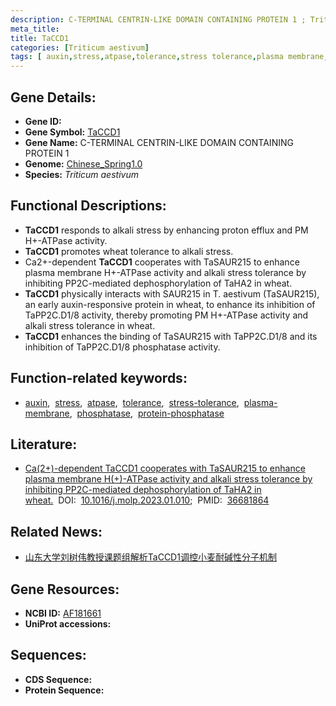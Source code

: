 ```yaml
---
description: C-TERMINAL CENTRIN-LIKE DOMAIN CONTAINING PROTEIN 1 ; Triticum aestivum
meta_title:
title: TaCCD1
categories: [Triticum aestivum]
tags: [ auxin,stress,atpase,tolerance,stress tolerance,plasma membrane,phosphatase,protein phosphatase ]
---
```


## Gene Details:
- **Gene ID:**	[](https://ensembl.gramene.org/Triticum_aestivum/Gene/Summary?g=)
- **Gene Symbol:** <u>TaCCD1</u>
- **Gene Name:** C-TERMINAL CENTRIN-LIKE DOMAIN CONTAINING PROTEIN 1
- **Genome:** [Chinese_Spring1.0](https://ensembl.gramene.org/Triticum_aestivum/Info/Index)
- **Species:** *Triticum aestivum*

## Functional Descriptions:
   - **TaCCD1** responds to alkali stress by enhancing proton efflux and PM H+-ATPase activity.
   - **TaCCD1** promotes wheat tolerance to alkali stress.
   - Ca2+-dependent **TaCCD1** cooperates with TaSAUR215 to enhance plasma membrane H+-ATPase activity and alkali stress tolerance by inhibiting PP2C-mediated dephosphorylation of TaHA2 in wheat.
   - **TaCCD1** physically interacts with SAUR215 in T. aestivum (TaSAUR215), an early auxin-responsive protein in wheat, to enhance its inhibition of TaPP2C.D1/8 activity, thereby promoting PM H+-ATPase activity and alkali stress tolerance in wheat.
   - **TaCCD1** enhances the binding of TaSAUR215 with TaPP2C.D1/8 and its inhibition of TaPP2C.D1/8 phosphatase activity.

## Function-related keywords:
   - [auxin](/tags/auxin/),&nbsp;&nbsp;[stress](/tags/stress/),&nbsp;&nbsp;[atpase](/tags/atpase/),&nbsp;&nbsp;[tolerance](/tags/tolerance/),&nbsp;&nbsp;[stress-tolerance](/tags/stress-tolerance/),&nbsp;&nbsp;[plasma-membrane](/tags/plasma-membrane/),&nbsp;&nbsp;[phosphatase](/tags/phosphatase/),&nbsp;&nbsp;[protein-phosphatase](/tags/protein-phosphatase/)

## Literature:
   - [Ca(2+)-dependent TaCCD1 cooperates with TaSAUR215 to enhance plasma membrane H(+)-ATPase activity and alkali stress tolerance by inhibiting PP2C-mediated dephosphorylation of TaHA2 in wheat.]( https://www.sciencedirect.com/science/article/pii/S1674205223000102?via%3Dihub)&nbsp;&nbsp;DOI:&nbsp;&nbsp;[10.1016/j.molp.2023.01.010](https://www.sciencedirect.com/science/article/pii/S1674205223000102?via%3Dihub);&nbsp;&nbsp;PMID:&nbsp;&nbsp;[36681864](https://pubmed.ncbi.nlm.nih.gov/36681864/)

## Related News:
   - [山东大学刘树伟教授课题组解析TaCCD1调控小麦耐碱性分子机制](https://mp.weixin.qq.com/s?__biz=MzIyOTY2NDYyNQ==&mid=2247563881&idx=4&sn=8d38ce78781872917f3e78e4189f4001&chksm=e8bc8877dfcb0161fd60b7f765678b6efc3c3d4bf9db8645ba8a1ed50e711eba36191f1d0ccb&scene=27#wechat_redirect)

## Gene Resources:
- **NCBI ID:**  [AF181661](https://www.ncbi.nlm.nih.gov/gene/?term=AF181661)
- **UniProt accessions:** [](https://www.uniprot.org/uniprotkb//entry)



## Sequences:
- **CDS Sequence:**
- **Protein Sequence:**
